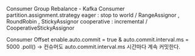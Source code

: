 
Consumer Group
Rebalance - Kafka Consumer partition.assignment.strategy
 eager : stop to world / RangeAssignor , RoundRobin , StickyAssignor
 cooperative : incremental / CooperativeStickyAssignor

Consumer Offset
 enable.auto.commit = true & auto.commit.interval.ms = 5000
.poll() -> 컨슈머도 auto.commit.interval.ms 시간마다 계속 커밋한다.